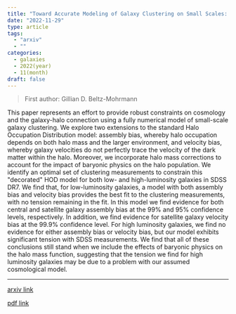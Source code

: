 ```yaml
---
title: "Toward Accurate Modeling of Galaxy Clustering on Small Scales: Halo Model Extensions & Lingering Tension"
date: "2022-11-29"
type: article
tags:
  - "arxiv"
  - ""
categories:
  - galaxies
  - 2022(year)
  - 11(month)
draft: false
---
```


> First author: Gillian D. Beltz-Mohrmann

 This paper represents an effort to provide robust constraints on cosmology
and the galaxy-halo connection using a fully numerical model of small-scale
galaxy clustering. We explore two extensions to the standard Halo Occupation
Distribution model: assembly bias, whereby halo occupation depends on both halo
mass and the larger environment, and velocity bias, whereby galaxy velocities
do not perfectly trace the velocity of the dark matter within the halo.
Moreover, we incorporate halo mass corrections to account for the impact of
baryonic physics on the halo population. We identify an optimal set of
clustering measurements to constrain this "decorated" HOD model for both low-
and high-luminosity galaxies in SDSS DR7. We find that, for low-luminosity
galaxies, a model with both assembly bias and velocity bias provides the best
fit to the clustering measurements, with no tension remaining in the fit. In
this model we find evidence for both central and satellite galaxy assembly bias
at the 99% and 95% confidence levels, respectively. In addition, we find
evidence for satellite galaxy velocity bias at the 99.9% confidence level. For
high luminosity galaxies, we find no evidence for either assembly bias or
velocity bias, but our model exhibits significant tension with SDSS
measurements. We find that all of these conclusions still stand when we include
the effects of baryonic physics on the halo mass function, suggesting that the
tension we find for high luminosity galaxies may be due to a problem with our
assumed cosmological model.

---
[arxiv link](http://arxiv.org/abs/2211.16105v1)

[pdf link](http://arxiv.org/pdf/2211.16105v1)